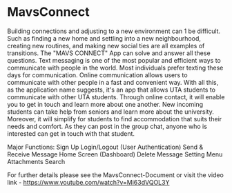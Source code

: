 # MavsConnect
Building connections and adjusting to a new environment can 1 be difficult. Such as finding a new home and settling into a new neighbourhood, creating new routines, and
making new social ties are all examples of transitions. The "MAVS CONNECT" App can solve and answer all these questions.
Text messaging is one of the most popular and efficient ways to communicate with people in the world. Most individuals prefer texting these days for communication. Online
communication allows users to communicate with other people in a fast and convenient way. With all this, as the application name suggests, it's an app that allows UTA students to
communicate with other UTA students. Through online contact, it will enable you to get in touch and learn more about one another. New incoming students can take help from seniors
and learn more about the university. Moreover, it will simplify for students to find accommodation that suits their needs and comfort. As they can post in the group chat,
anyone who is interested can get in touch with that student.

Major Functions:
Sign Up
Login/Logout (User Authentication)
Send & Receive Message
Home Screen (Dashboard)
Delete Message
Setting Menu
Attachments
Search


For further details please see the MavsConnect-Document or visit the video link - https://www.youtube.com/watch?v=Mi63dVQOL3Y
